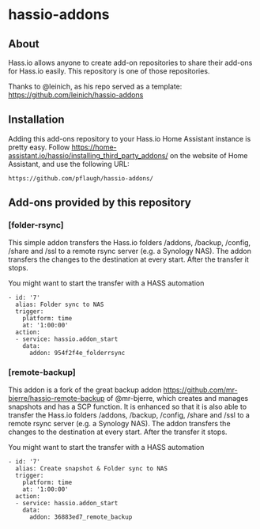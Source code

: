 # hassio-addons

## About

Hass.io allows anyone to create add-on repositories to share their add-ons for
Hass.io easily. This repository is one of those repositories.

Thanks to @leinich, as his repo served as a template: https://github.com/leinich/hassio-addons

## Installation

Adding this add-ons repository to your Hass.io Home Assistant instance is
pretty easy. Follow https://home-assistant.io/hassio/installing_third_party_addons/ on the
website of Home Assistant, and use the following URL:

```
https://github.com/pflaugh/hassio-addons/
```

## Add-ons provided by this repository

### [folder-rsync]

This simple addon transfers the Hass.io folders /addons, /backup, /config, /share and /ssl to a remote rsync server (e.g. a Synology NAS).
The addon transfers the changes to the destination at every start. After the transfer it stops.

You might want to start the transfer with a HASS automation
```
- id: '7'
  alias: Folder sync to NAS
  trigger:
    platform: time
    at: '1:00:00'
  action:
  - service: hassio.addon_start
    data:
      addon: 954f2f4e_folderrsync
```

### [remote-backup]

This addon is a fork of the great backup addon https://github.com/mr-bjerre/hassio-remote-backup of @mr-bjerre, which creates and manages snapshots and has a SCP function. It is enhanced so that it is also able to transfer the Hass.io folders /addons, /backup, /config, /share and /ssl to a remote rsync server (e.g. a Synology NAS).
The addon transfers the changes to the destination at every start. After the transfer it stops.

You might want to start the transfer with a HASS automation
```
- id: '7'
  alias: Create snapshot & Folder sync to NAS
  trigger:
    platform: time
    at: '1:00:00'
  action:
  - service: hassio.addon_start
    data:
      addon: 36883ed7_remote_backup
```
